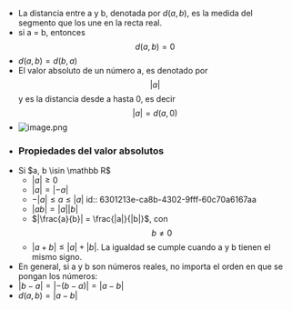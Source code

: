 - La distancia entre a y b, denotada por $d(a, b)$, es la medida del segmento que los une en la recta real.
- si a = b, entonces $$d(a, b) = 0$$
- $d(a,b) = d(b, a)$
- El valor absoluto de un número a, es denotado por $$|a|$$ y es la distancia desde a hasta 0, es decir $$|a| = d(a, 0)$$
- ![image.png](../assets/image_1661018054552_0.png)
- ### Propiedades del valor absolutos
- Si $a, b \isin \mathbb R$
	- $|a| \geq 0$
	- $|a| = |-a|$
	- $−|a|≤a≤|a|$
	  id:: 6301213e-ca8b-4302-9fff-60c70a6167aa
	- $|ab|=|a||b|$
	- $|\frac{a}{b}| = \frac{|a|}{|b|}$, con $$b \neq 0$$
	- $|a+b|≤|a|+|b|$. La igualdad se cumple cuando a y b tienen el mismo signo.
- En general, si a y b son números reales, no importa el orden en que se pongan los números:
- $|b−a|=|−(b−a)|=|a−b|$
- $d(a,b)=|a−b|$